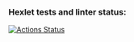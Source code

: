 ### Hexlet tests and linter status:
[![Actions Status](https://github.com/NataliVod/java-project-61/workflows/hexlet-check/badge.svg)](https://github.com/NataliVod/java-project-61/actions)